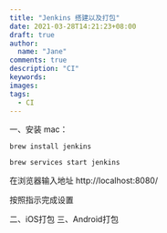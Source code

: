 ```yaml
---
title: "Jenkins 搭建以及打包"
date: 2021-03-28T14:21:23+08:00
draft: true
author:
  name: "Jane"
comments: true
description: "CI"
keywords:
images:
tags:
  - CI
---
```

一、安装
mac：
```
brew install jenkins

brew services start jenkins
```
在浏览器输入地址 http://localhost:8080/

按照指示完成设置

二、iOS打包
三、Android打包